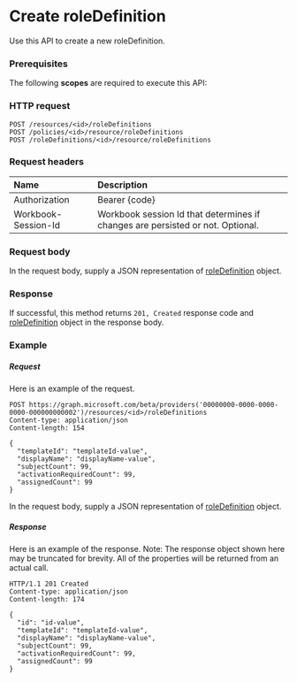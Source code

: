 # Create roleDefinition

Use this API to create a new roleDefinition.
### Prerequisites
The following **scopes** are required to execute this API: 
### HTTP request
<!-- { "blockType": "ignored" } -->
```http
POST /resources/<id>/roleDefinitions
POST /policies/<id>/resource/roleDefinitions
POST /roleDefinitions/<id>/resource/roleDefinitions

```
### Request headers
| Name       | Description|
|:---------------|:----------|
| Authorization  | Bearer {code}|
| Workbook-Session-Id  | Workbook session Id that determines if changes are persisted or not. Optional.|

### Request body
In the request body, supply a JSON representation of [roleDefinition](../resources/roledefinition.md) object.


### Response
If successful, this method returns `201, Created` response code and [roleDefinition](../resources/roledefinition.md) object in the response body.

### Example
##### Request
Here is an example of the request.
<!-- {
  "blockType": "request",
  "name": "create_roledefinition_from_resource"
}-->
```http
POST https://graph.microsoft.com/beta/providers('00000000-0000-0000-0000-000000000002')/resources/<id>/roleDefinitions
Content-type: application/json
Content-length: 154

{
  "templateId": "templateId-value",
  "displayName": "displayName-value",
  "subjectCount": 99,
  "activationRequiredCount": 99,
  "assignedCount": 99
}
```
In the request body, supply a JSON representation of [roleDefinition](../resources/roledefinition.md) object.
##### Response
Here is an example of the response. Note: The response object shown here may be truncated for brevity. All of the properties will be returned from an actual call.
<!-- {
  "blockType": "response",
  "truncated": true,
  "@odata.type": "microsoft.graph.roleDefinition"
} -->
```http
HTTP/1.1 201 Created
Content-type: application/json
Content-length: 174

{
  "id": "id-value",
  "templateId": "templateId-value",
  "displayName": "displayName-value",
  "subjectCount": 99,
  "activationRequiredCount": 99,
  "assignedCount": 99
}
```

<!-- uuid: 8fcb5dbc-d5aa-4681-8e31-b001d5168d79
2015-10-25 14:57:30 UTC -->
<!-- {
  "type": "#page.annotation",
  "description": "Create roleDefinition",
  "keywords": "",
  "section": "documentation",
  "tocPath": ""
}-->